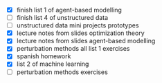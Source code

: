 - [x] finish list 1 of agent-based modelling
- [ ] finish list 4 of unstructured data
- [ ] unstructured data mini projects prototypes
- [x] lecture notes from slides optimization theory
- [x] lecture notes from slides agent-based modelling
- [x] perturbation methods all list 1 exercises
- [x] spanish homework
- [x] list 2 of machine learning
- [ ] perturbation methods exercises
